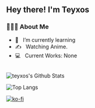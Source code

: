 <h2> Hey there! I'm Teyxos</h2>

<h3> 👨🏻‍💻 About Me </h3>

- 🔭 &nbsp; I’m currently learning
- ✍️ &nbsp; Watching Anime.
- 💻 &nbsp; Current Works: None

<br>

<img align="center" src="https://github-readme-stats.vercel.app/api?username=teyxos&include_all_commits=true&count_private=true&show_icons=true&theme=dracula" alt="teyxos's Github Stats">

</br>

![Top Langs](https://github-readme-stats.vercel.app/api/top-langs/?username=teyxos&theme=dracula)

[![ko-fi](https://ko-fi.com/img/githubbutton_sm.svg)](https://ko-fi.com/R6R1JCF7U)
